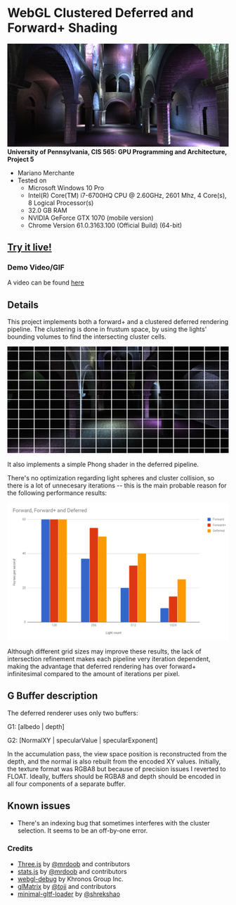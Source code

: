 WebGL Clustered Deferred and Forward+ Shading
======================

![](images/header.png)
**University of Pennsylvania, CIS 565: GPU Programming and Architecture, Project 5**

* Mariano Merchante
* Tested on
  * Microsoft Windows 10 Pro
  * Intel(R) Core(TM) i7-6700HQ CPU @ 2.60GHz, 2601 Mhz, 4 Core(s), 8 Logical Processor(s)
  * 32.0 GB RAM
  * NVIDIA GeForce GTX 1070 (mobile version)
  * Chrome Version 61.0.3163.100 (Official Build) (64-bit)

## [Try it live!](https://mmerchante.github.io/Project5-WebGL-Clustered-Deferred-Forward-Plus/)

### Demo Video/GIF

A video can be found [here](https://vimeo.com/240225834)

## Details

This project implements both a forward+ and a clustered deferred rendering pipeline. The clustering is done in frustum space, by using the lights' bounding volumes to find the intersecting cluster cells.

![](images/grids.png)

It also implements a simple Phong shader in the deferred pipeline.

There's no optimization regarding light spheres and cluster collision, so there is a lot of unnecesary iterations -- this is the main probable reason for the following performance results:

![](images/perf.png)

Although different grid sizes may improve these results, the lack of intersection refinement makes each pipeline very iteration dependent, making the advantage that deferred rendering has over forward+ infinitesimal compared to the amount of iterations per pixel.

## G Buffer description

The deferred renderer uses only two buffers:

G1: [albedo | depth]

G2: [NormalXY | specularValue | specularExponent]

In the accumulation pass, the view space position is reconstructed from the depth, and the normal is also rebuilt from the encoded XY values. Initially, the texture format was RGBA8 but because of precision issues I reverted to FLOAT. Ideally, buffers should be RGBA8 and depth should be encoded in all four components of a separate buffer.

## Known issues

- There's an indexing bug that sometimes interferes with the cluster selection. It seems to be an off-by-one error.

### Credits

* [Three.js](https://github.com/mrdoob/three.js) by [@mrdoob](https://github.com/mrdoob) and contributors
* [stats.js](https://github.com/mrdoob/stats.js) by [@mrdoob](https://github.com/mrdoob) and contributors
* [webgl-debug](https://github.com/KhronosGroup/WebGLDeveloperTools) by Khronos Group Inc.
* [glMatrix](https://github.com/toji/gl-matrix) by [@toji](https://github.com/toji) and contributors
* [minimal-gltf-loader](https://github.com/shrekshao/minimal-gltf-loader) by [@shrekshao](https://github.com/shrekshao)
